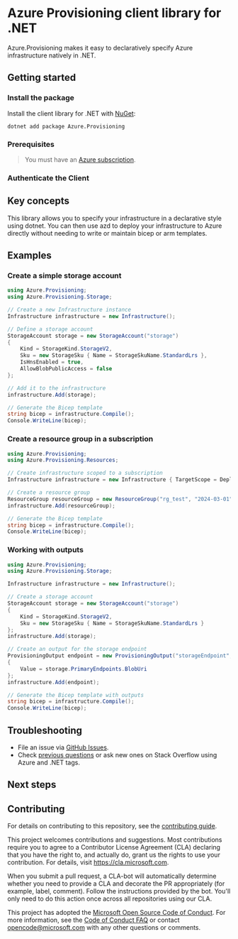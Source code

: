 # Azure Provisioning client library for .NET

Azure.Provisioning makes it easy to declaratively specify Azure infrastructure natively in .NET.

## Getting started

### Install the package

Install the client library for .NET with [NuGet](https://www.nuget.org/ ):

```dotnetcli
dotnet add package Azure.Provisioning
```

### Prerequisites

> You must have an [Azure subscription](https://azure.microsoft.com/free/dotnet/).

### Authenticate the Client

## Key concepts

This library allows you to specify your infrastructure in a declarative style using dotnet.  You can then use azd to deploy your infrastructure to Azure directly without needing to write or maintain bicep or arm templates.

## Examples

### Create a simple storage account

```csharp
using Azure.Provisioning;
using Azure.Provisioning.Storage;

// Create a new Infrastructure instance
Infrastructure infrastructure = new Infrastructure();

// Define a storage account
StorageAccount storage = new StorageAccount("storage")
{
    Kind = StorageKind.StorageV2,
    Sku = new StorageSku { Name = StorageSkuName.StandardLrs },
    IsHnsEnabled = true,
    AllowBlobPublicAccess = false
};

// Add it to the infrastructure
infrastructure.Add(storage);

// Generate the Bicep template
string bicep = infrastructure.Compile();
Console.WriteLine(bicep);
```

### Create a resource group in a subscription

```csharp
using Azure.Provisioning;
using Azure.Provisioning.Resources;

// Create infrastructure scoped to a subscription
Infrastructure infrastructure = new Infrastructure { TargetScope = DeploymentScope.Subscription };

// Create a resource group
ResourceGroup resourceGroup = new ResourceGroup("rg_test", "2024-03-01");
infrastructure.Add(resourceGroup);

// Generate the Bicep template
string bicep = infrastructure.Compile();
Console.WriteLine(bicep);
```

### Working with outputs

```csharp
using Azure.Provisioning;
using Azure.Provisioning.Storage;

Infrastructure infrastructure = new Infrastructure();

// Create a storage account
StorageAccount storage = new StorageAccount("storage")
{
    Kind = StorageKind.StorageV2,
    Sku = new StorageSku { Name = StorageSkuName.StandardLrs }
};
infrastructure.Add(storage);

// Create an output for the storage endpoint
ProvisioningOutput endpoint = new ProvisioningOutput("storageEndpoint", typeof(string))
{
    Value = storage.PrimaryEndpoints.BlobUri
};
infrastructure.Add(endpoint);

// Generate the Bicep template with outputs
string bicep = infrastructure.Compile();
Console.WriteLine(bicep);
```

## Troubleshooting

-   File an issue via [GitHub Issues](https://github.com/Azure/azure-sdk-for-net/issues).
-   Check [previous questions](https://stackoverflow.com/questions/tagged/azure+.net) or ask new ones on Stack Overflow using Azure and .NET tags.

## Next steps

## Contributing

For details on contributing to this repository, see the [contributing
guide][cg].

This project welcomes contributions and suggestions. Most contributions
require you to agree to a Contributor License Agreement (CLA) declaring
that you have the right to, and actually do, grant us the rights to use
your contribution. For details, visit <https://cla.microsoft.com>.

When you submit a pull request, a CLA-bot will automatically determine
whether you need to provide a CLA and decorate the PR appropriately
(for example, label, comment). Follow the instructions provided by the
bot. You'll only need to do this action once across all repositories
using our CLA.

This project has adopted the [Microsoft Open Source Code of Conduct][coc]. For
more information, see the [Code of Conduct FAQ][coc_faq] or contact
<opencode@microsoft.com> with any other questions or comments.

<!-- LINKS -->
[cg]: https://github.com/Azure/azure-sdk-for-net/blob/main/sdk/resourcemanager/Azure.ResourceManager/docs/CONTRIBUTING.md
[coc]: https://opensource.microsoft.com/codeofconduct/
[coc_faq]: https://opensource.microsoft.com/codeofconduct/faq/

